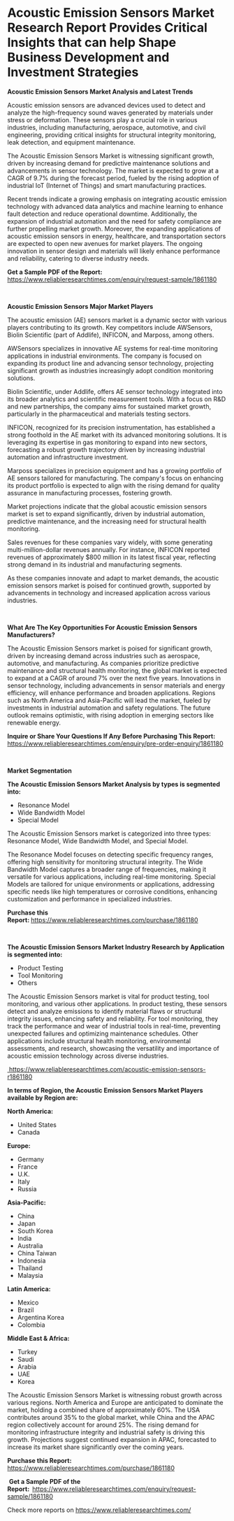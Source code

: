 <p><h1>Acoustic Emission Sensors Market Research Report Provides Critical Insights that can help Shape Business Development and Investment Strategies</h1></p><p><strong>Acoustic Emission Sensors Market Analysis and Latest Trends</strong></p>
<p><p>Acoustic emission sensors are advanced devices used to detect and analyze the high-frequency sound waves generated by materials under stress or deformation. These sensors play a crucial role in various industries, including manufacturing, aerospace, automotive, and civil engineering, providing critical insights for structural integrity monitoring, leak detection, and equipment maintenance.</p><p>The Acoustic Emission Sensors Market is witnessing significant growth, driven by increasing demand for predictive maintenance solutions and advancements in sensor technology. The market is expected to grow at a CAGR of 9.7% during the forecast period, fueled by the rising adoption of industrial IoT (Internet of Things) and smart manufacturing practices. </p><p>Recent trends indicate a growing emphasis on integrating acoustic emission technology with advanced data analytics and machine learning to enhance fault detection and reduce operational downtime. Additionally, the expansion of industrial automation and the need for safety compliance are further propelling market growth. Moreover, the expanding applications of acoustic emission sensors in energy, healthcare, and transportation sectors are expected to open new avenues for market players. The ongoing innovation in sensor design and materials will likely enhance performance and reliability, catering to diverse industry needs.</p></p>
<p><strong>Get a Sample PDF of the Report:&nbsp;</strong> <a href="https://www.reliableresearchtimes.com/enquiry/request-sample/1861180?utm_campaign=2937&utm_medium=2&utm_source=Github&utm_content=ia&utm_term=06042025&utm_id=acoustic-emission-sensors">https://www.reliableresearchtimes.com/enquiry/request-sample/1861180</a></p>
<p>&nbsp;</p>
<p><strong>Acoustic Emission Sensors Major Market Players</strong></p>
<p><p>The acoustic emission (AE) sensors market is a dynamic sector with various players contributing to its growth. Key competitors include AWSensors, Biolin Scientific (part of Addlife), INFICON, and Marposs, among others.</p><p>AWSensors specializes in innovative AE systems for real-time monitoring applications in industrial environments. The company is focused on expanding its product line and advancing sensor technology, projecting significant growth as industries increasingly adopt condition monitoring solutions.</p><p>Biolin Scientific, under Addlife, offers AE sensor technology integrated into its broader analytics and scientific measurement tools. With a focus on R&D and new partnerships, the company aims for sustained market growth, particularly in the pharmaceutical and materials testing sectors.</p><p>INFICON, recognized for its precision instrumentation, has established a strong foothold in the AE market with its advanced monitoring solutions. It is leveraging its expertise in gas monitoring to expand into new sectors, forecasting a robust growth trajectory driven by increasing industrial automation and infrastructure investment.</p><p>Marposs specializes in precision equipment and has a growing portfolio of AE sensors tailored for manufacturing. The company's focus on enhancing its product portfolio is expected to align with the rising demand for quality assurance in manufacturing processes, fostering growth.</p><p>Market projections indicate that the global acoustic emission sensors market is set to expand significantly, driven by industrial automation, predictive maintenance, and the increasing need for structural health monitoring.</p><p>Sales revenues for these companies vary widely, with some generating multi-million-dollar revenues annually. For instance, INFICON reported revenues of approximately $800 million in its latest fiscal year, reflecting strong demand in its industrial and manufacturing segments.</p><p>As these companies innovate and adapt to market demands, the acoustic emission sensors market is poised for continued growth, supported by advancements in technology and increased application across various industries.</p></p>
<p>&nbsp;</p>
<p><strong>What Are The Key Opportunities For Acoustic Emission Sensors Manufacturers?</strong></p>
<p><p>The Acoustic Emission Sensors market is poised for significant growth, driven by increasing demand across industries such as aerospace, automotive, and manufacturing. As companies prioritize predictive maintenance and structural health monitoring, the global market is expected to expand at a CAGR of around 7% over the next five years. Innovations in sensor technology, including advancements in sensor materials and energy efficiency, will enhance performance and broaden applications. Regions such as North America and Asia-Pacific will lead the market, fueled by investments in industrial automation and safety regulations. The future outlook remains optimistic, with rising adoption in emerging sectors like renewable energy.</p></p>
<p><strong>Inquire or Share Your Questions If Any Before Purchasing This Report:</strong> <a href="https://www.reliableresearchtimes.com/enquiry/pre-order-enquiry/1861180?utm_campaign=2937&utm_medium=2&utm_source=Github&utm_content=ia&utm_term=06042025&utm_id=acoustic-emission-sensors">https://www.reliableresearchtimes.com/enquiry/pre-order-enquiry/1861180</a></p>
<p>&nbsp;</p>
<p><strong>Market Segmentation</strong></p>
<p><strong>The Acoustic Emission Sensors Market Analysis by types is segmented into:</strong></p>
<p><ul><li>Resonance Model</li><li>Wide Bandwidth Model</li><li>Special Model</li></ul></p>
<p><p>The Acoustic Emission Sensors market is categorized into three types: Resonance Model, Wide Bandwidth Model, and Special Model. </p><p>The Resonance Model focuses on detecting specific frequency ranges, offering high sensitivity for monitoring structural integrity. The Wide Bandwidth Model captures a broader range of frequencies, making it versatile for various applications, including real-time monitoring. Special Models are tailored for unique environments or applications, addressing specific needs like high temperatures or corrosive conditions, enhancing customization and performance in specialized industries.</p></p>
<p><strong>Purchase this Report:&nbsp;</strong><a href="https://www.reliableresearchtimes.com/purchase/1861180?utm_campaign=2937&utm_medium=2&utm_source=Github&utm_content=ia&utm_term=06042025&utm_id=acoustic-emission-sensors">https://www.reliableresearchtimes.com/purchase/1861180</a></p>
<p>&nbsp;</p>
<p><strong>The Acoustic Emission Sensors Market Industry Research by Application is segmented into:</strong></p>
<p><ul><li>Product Testing</li><li>Tool Monitoring</li><li>Others</li></ul></p>
<p><p>The Acoustic Emission Sensors market is vital for product testing, tool monitoring, and various other applications. In product testing, these sensors detect and analyze emissions to identify material flaws or structural integrity issues, enhancing safety and reliability. For tool monitoring, they track the performance and wear of industrial tools in real-time, preventing unexpected failures and optimizing maintenance schedules. Other applications include structural health monitoring, environmental assessments, and research, showcasing the versatility and importance of acoustic emission technology across diverse industries.</p></p>
<p><a href="https://www.reliableresearchtimes.com/acoustic-emission-sensors-r1861180?utm_campaign=2937&utm_medium=2&utm_source=Github&utm_content=ia&utm_term=06042025&utm_id=acoustic-emission-sensors">&nbsp;https://www.reliableresearchtimes.com/acoustic-emission-sensors-r1861180</a></p>
<p><strong>In terms of Region, the Acoustic Emission Sensors Market Players available by Region are:</strong></p>
<p>
    <p> <strong> North America: </strong>
        <ul>
            <li>United States</li>
            <li>Canada</li>
        </ul>
        </p> 
    <p> <strong> Europe: </strong>
        <ul>
            <li>Germany</li>
            <li>France</li>
            <li>U.K.</li>
            <li>Italy</li>
            <li>Russia</li>
        </ul>
        </p> 
    <p> <strong> Asia-Pacific: </strong>
        <ul>
            <li>China</li>
            <li>Japan</li>
            <li>South Korea</li>
            <li>India</li>
            <li>Australia</li>
            <li>China Taiwan</li>
            <li>Indonesia</li>
            <li>Thailand</li>
            <li>Malaysia</li>
        </ul>
        </p> 
    <p> <strong> Latin America: </strong>
        <ul>
            <li>Mexico</li>
            <li>Brazil</li>
            <li>Argentina Korea</li>
            <li>Colombia</li>
        </ul>
        </p> 
    <p> <strong> Middle East & Africa: </strong>
        <ul>
            <li>Turkey</li>
            <li>Saudi</li>
            <li>Arabia</li>
            <li>UAE</li>
            <li>Korea</li>
        </ul>
    </p>
    </p>
<p><p>The Acoustic Emission Sensors Market is witnessing robust growth across various regions. North America and Europe are anticipated to dominate the market, holding a combined share of approximately 60%. The USA contributes around 35% to the global market, while China and the APAC region collectively account for around 25%. The rising demand for monitoring infrastructure integrity and industrial safety is driving this growth. Projections suggest continued expansion in APAC, forecasted to increase its market share significantly over the coming years.</p></p>
<p><strong>Purchase this Report: </strong><a href="https://www.reliableresearchtimes.com/purchase/1861180?utm_campaign=2937&utm_medium=2&utm_source=Github&utm_content=ia&utm_term=06042025&utm_id=acoustic-emission-sensors">https://www.reliableresearchtimes.com/purchase/1861180</a></p>
<p>&nbsp;<strong>Get a Sample PDF of the Report:&nbsp;&nbsp;</strong><a href="https://www.reliableresearchtimes.com/enquiry/request-sample/1861180?utm_campaign=2937&utm_medium=2&utm_source=Github&utm_content=ia&utm_term=06042025&utm_id=acoustic-emission-sensors">https://www.reliableresearchtimes.com/enquiry/request-sample/1861180</a></p>
<p><strong></strong></p>
<p>Check more reports on <a href="https://www.reliableresearchtimes.com/?utm_campaign=2937&utm_medium=2&utm_source=Github&utm_content=ia&utm_term=06042025&utm_id=acoustic-emission-sensors">https://www.reliableresearchtimes.com/</a></p>